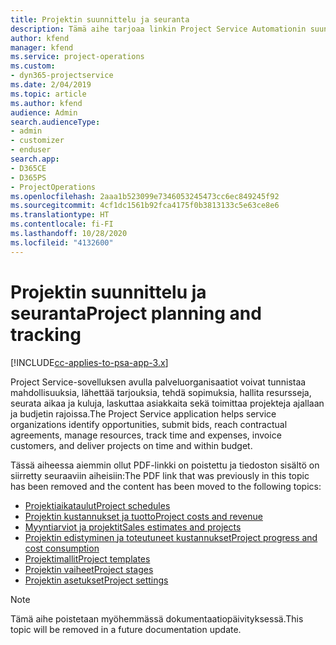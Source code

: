 ```yaml
---
title: Projektin suunnittelu ja seuranta
description: Tämä aihe tarjoaa linkin Project Service Automationin suunnitteluun ja seurantaan.
author: kfend
manager: kfend
ms.service: project-operations
ms.custom:
- dyn365-projectservice
ms.date: 2/04/2019
ms.topic: article
ms.author: kfend
audience: Admin
search.audienceType:
- admin
- customizer
- enduser
search.app:
- D365CE
- D365PS
- ProjectOperations
ms.openlocfilehash: 2aaa1b523099e7346053245473cc6ec849245f92
ms.sourcegitcommit: 4cf1dc1561b92fca4175f0b3813133c5e63ce8e6
ms.translationtype: HT
ms.contentlocale: fi-FI
ms.lasthandoff: 10/28/2020
ms.locfileid: "4132600"
---
```

# <a name="project-planning-and-tracking"></a><span data-ttu-id="26cbf-103">Projektin suunnittelu ja seuranta</span><span class="sxs-lookup"><span data-stu-id="26cbf-103">Project planning and tracking</span></span>

[!INCLUDE[cc-applies-to-psa-app-3.x](../../includes/cc-applies-to-psa-app-3x.md)]

<span data-ttu-id="26cbf-104">Project Service-sovelluksen avulla palveluorganisaatiot voivat tunnistaa mahdollisuuksia, lähettää tarjouksia, tehdä sopimuksia, hallita resursseja, seurata aikaa ja kuluja, laskuttaa asiakkaita sekä toimittaa projekteja ajallaan ja budjetin rajoissa.</span><span class="sxs-lookup"><span data-stu-id="26cbf-104">The Project Service application helps service organizations identify opportunities, submit bids, reach contractual agreements, manage resources, track time and expenses, invoice customers, and deliver projects on time and within budget.</span></span> 

<span data-ttu-id="26cbf-105">Tässä aiheessa aiemmin ollut PDF-linkki on poistettu ja tiedoston sisältö on siirretty seuraaviin aiheisiin:</span><span class="sxs-lookup"><span data-stu-id="26cbf-105">The PDF link that was previously in this topic has been removed and the content has been moved to the following topics:</span></span>

- [<span data-ttu-id="26cbf-106">Projektiaikataulut</span><span class="sxs-lookup"><span data-stu-id="26cbf-106">Project schedules</span></span>](../project-creating.md)
- [<span data-ttu-id="26cbf-107">Projektin kustannukset ja tuotto</span><span class="sxs-lookup"><span data-stu-id="26cbf-107">Project costs and revenue</span></span>](../project-estimating.md)
- [<span data-ttu-id="26cbf-108">Myyntiarviot ja projektit</span><span class="sxs-lookup"><span data-stu-id="26cbf-108">Sales estimates and projects</span></span>](../project-leveraging.md)
- [<span data-ttu-id="26cbf-109">Projektin edistyminen ja toteutuneet kustannukset</span><span class="sxs-lookup"><span data-stu-id="26cbf-109">Project progress and cost consumption</span></span>](../project-tracking.md)
- [<span data-ttu-id="26cbf-110">Projektimallit</span><span class="sxs-lookup"><span data-stu-id="26cbf-110">Project templates</span></span>](../project-templates.md)
- [<span data-ttu-id="26cbf-111">Projektin vaiheet</span><span class="sxs-lookup"><span data-stu-id="26cbf-111">Project stages</span></span>](../project-stages.md)
- [<span data-ttu-id="26cbf-112">Projektin asetukset</span><span class="sxs-lookup"><span data-stu-id="26cbf-112">Project settings</span></span>](../project-settings.md)

> [!NOTE]
> <span data-ttu-id="26cbf-113">Tämä aihe poistetaan myöhemmässä dokumentaatiopäivityksessä.</span><span class="sxs-lookup"><span data-stu-id="26cbf-113">This topic will be removed in a future documentation update.</span></span> 
